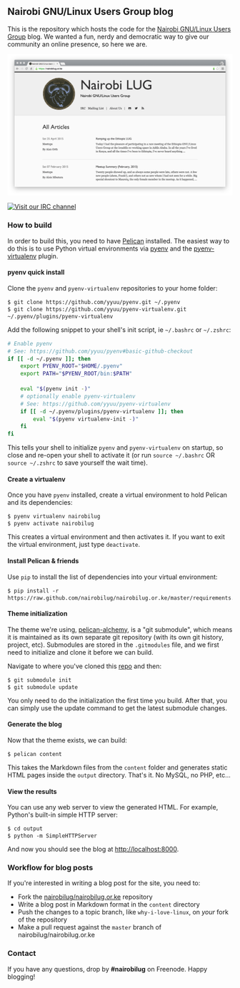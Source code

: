 ## Nairobi GNU/Linux Users Group blog
This is the repository which hosts the code for the [Nairobi GNU/Linux Users Group](https://nairobilug.or.ke) blog. We wanted a fun, nerdy and democratic way to give our community an online presence, so here we are.

![Screenshot](/screenshot@2x.png?raw=true "Screenshot")

[![Visit our IRC channel](https://kiwiirc.com/buttons/irc.freenode.net/nairobilug.png)](https://kiwiirc.com/client/irc.freenode.net/#nairobilug)

### How to build
In order to build this, you need to have [Pelican](http://getpelican.com/) installed. The easiest way to do this is to use Python virtual environments via [pyenv](https://github.com/yyuu/pyenv) and the [pyenv-virtualenv](https://github.com/yyuu/pyenv-virtualenv) plugin.

#### pyenv quick install
Clone the `pyenv` and `pyenv-virtualenv` repositories to your home folder:

    $ git clone https://github.com/yyuu/pyenv.git ~/.pyenv
    $ git clone https://github.com/yyuu/pyenv-virtualenv.git ~/.pyenv/plugins/pyenv-virtualenv

Add the following snippet to your shell's init script, ie `~/.bashrc` or `~/.zshrc`:

```bash
# Enable pyenv
# See: https://github.com/yyuu/pyenv#basic-github-checkout
if [[ -d ~/.pyenv ]]; then
    export PYENV_ROOT="$HOME/.pyenv"
    export PATH="$PYENV_ROOT/bin:$PATH"

    eval "$(pyenv init -)"
    # optionally enable pyenv-virtualenv
    # See: https://github.com/yyuu/pyenv-virtualenv
    if [[ -d ~/.pyenv/plugins/pyenv-virtualenv ]]; then
        eval "$(pyenv virtualenv-init -)"
    fi
fi
```

This tells your shell to initialize `pyenv` and `pyenv-virtualenv` on startup, so close and re-open your shell to activate it (or run `source ~/.bashrc` OR `source ~/.zshrc` to save yourself the wait time).

#### Create a virtualenv
Once you have `pyenv` installed, create a virtual environment to hold Pelican and its dependencies:

    $ pyenv virtualenv nairobilug
    $ pyenv activate nairobilug

This creates a virtual environment and then activates it. If you want to exit the virtual environment, just type `deactivate`.

#### Install Pelican & friends
Use `pip` to install the list of dependencies into your virtual environment:

    $ pip install -r https://raw.github.com/nairobilug/nairobilug.or.ke/master/requirements.txt

#### Theme initialization
The theme we're using, [pelican-alchemy](https://github.com/nairobilug/pelican-alchemy), is a "git submodule", which means it is maintained as its own separate git repository (with its own git history, project, etc). Submodules are stored in the `.gitmodules` file, and we first need to initialize and clone it before we can build.

Navigate to where you've cloned this [repo](http://github.com/nairobilug/nairobilug.or.ke) and then:

    $ git submodule init
    $ git submodule update

You only need to do the initialization the first time you build. After that, you can simply use the update command to get the latest submodule changes.

#### Generate the blog
Now that the theme exists, we can build:

    $ pelican content

This takes the Markdown files from the `content` folder and generates static HTML pages inside the `output` directory. That's it. No MySQL, no PHP, etc...

#### View the results
You can use any web server to view the generated HTML. For example, Python's built-in simple HTTP server:

    $ cd output
    $ python -m SimpleHTTPServer

And now you should see the blog at [http://localhost:8000](http://localhost:8000).

### Workflow for blog posts
If you're interested in writing a blog post for the site, you need to:

  - Fork the [nairobilug/nairobilug.or.ke](http://github.com/nairobilug/nairobilug.or.ke) repository
  - Write a blog post in Markdown format in the `content` directory
  - Push the changes to a topic branch, like `why-i-love-linux`, on *your* fork of the repository
  - Make a pull request against the `master` branch of nairobilug/nairobilug.or.ke

### Contact
If you have any questions, drop by **#nairobilug** on Freenode. Happy blogging!
